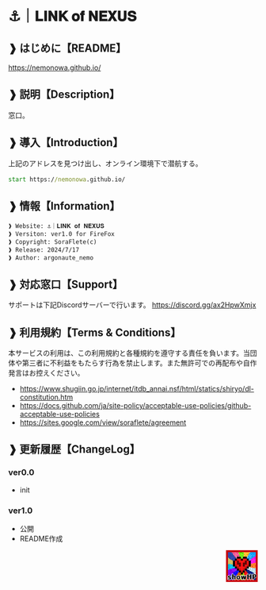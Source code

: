# ⚓｜𝐋𝐈𝐍𝐊 𝐨𝐟 𝐍𝐄𝐗𝐔𝐒
## ❱ はじめに【README】
https://nemonowa.github.io/

## ❱ 説明【Description】
窓口。 

## ❱ 導入【Introduction】
上記のアドレスを見つけ出し、オンライン環境下で潜航する。
```cmd
start https://nemonowa.github.io/
```

## ❱ 情報【Information】
```
❱ Website: ⚓｜𝐋𝐈𝐍𝐊 𝐨𝐟 𝐍𝐄𝐗𝐔𝐒
❱ Versiton: ver1.0 for FireFox
❱ Copyright: SoraFlete(c)
❱ Release: 2024/7/17
❱ Author: argonaute_nemo
```

## ❱ 対応窓口【Support】
サポートは下記Discordサーバーで行います。
https://discord.gg/ax2HpwXmjx

## ❱ 利用規約【Terms & Conditions】
本サービスの利⽤は、この利用規約と各種規約を遵守する責任を負います。当団体や第三者に不利益をもたらす行為を禁止します。また無許可での再配布や自作発言はお控えください。
* https://www.shugiin.go.jp/internet/itdb_annai.nsf/html/statics/shiryo/dl-constitution.htm
* https://docs.github.com/ja/site-policy/acceptable-use-policies/github-acceptable-use-policies
* https://sites.google.com/view/soraflete/agreement

## ❱ 更新履歴【ChangeLog】
### ver0.0
* init
### ver1.0
* 公開
* README作成
<p align="right">
<img src="https://github.com/nemonowa/Better_HP_GUI/blob/main/icon.png?raw=true" alt="discord.js" />
</a>
</p>
